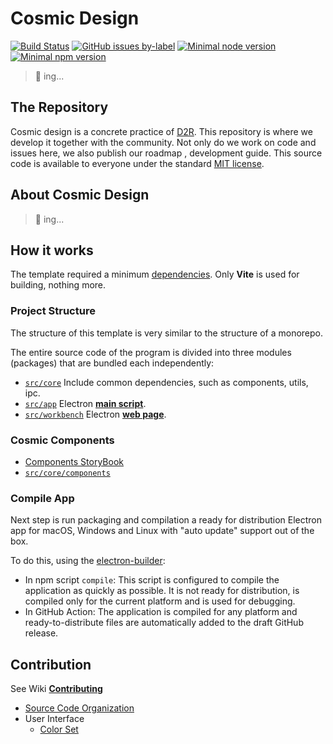 # Cosmic Design

[![Build Status](https://github.com/design-to-release/cosmic/workflows/ci/badge.svg?branch=main)](https://github.com/design-to-release/cosmic/actions)
[![GitHub issues by-label](https://img.shields.io/github/issues/design-to-release/cosmic/help%20wanted?label=issues%20need%20help&logo=github)](https://github.com/design-to-release/cosmic/issues?q=label%3A%22help+wanted%22+is%3Aopen+is%3Aissue)
[![Minimal node version](https://img.shields.io/static/v1?label=node&message=%3E=14.16&logo=node.js&color)](https://nodejs.org/about/releases/)
[![Minimal npm version](https://img.shields.io/static/v1?label=npm&message=%3E=7.7&logo=npm&color)](https://github.com/npm/cli/releases)

> 🚧 ing...

## The Repository

Cosmic design is a concrete practice of [D2R](https://design-to-release.github.io/docs).
This repository is where we develop it together with the community. Not only do we work on code and issues here, we also publish our roadmap , development guide. This source code is available to everyone under the standard [MIT license](LICENSE.txt).

## About Cosmic Design

> 🚧 ing...

## How it works

The template required a minimum [dependencies](package.json). Only **Vite** is used for building, nothing more.

### Project Structure

The structure of this template is very similar to the structure of a monorepo.

The entire source code of the program is divided into three modules (packages) that are bundled each independently:

- [`src/core`](src/core)
  Include common dependencies, such as components, utils, ipc.
- [`src/app`](src/app)
  Electron [**main script**](https://www.electronjs.org/docs/tutorial/quick-start#create-the-main-script-file).
- [`src/workbench`](src/workbench)
  Electron [**web page**](https://www.electronjs.org/docs/tutorial/quick-start#create-a-web-page).

### Cosmic Components

- [Components StoryBook](https://design-to-release.github.io/cosmic/components)
- [`src/core/components`](src/core/components)

### Compile App

Next step is run packaging and compilation a ready for distribution Electron app for macOS, Windows and Linux with "auto update" support out of the box.

To do this, using the [electron-builder]:

- In npm script `compile`: This script is configured to compile the application as quickly as possible. It is not ready for distribution, is compiled only for the current platform and is used for debugging.
- In GitHub Action: The application is compiled for any platform and ready-to-distribute files are automatically added to the draft GitHub release.

## Contribution

See Wiki **[Contributing](https://github.com/design-to-release/cosmic/wiki/Contributing)**

- [Source Code Organization](https://github.com/design-to-release/cosmic/wiki/Source-Code-Organization)
- User Interface
  - [Color Set](https://github.com/design-to-release/cosmic/wiki/Color-Set)

[electron]: https://github.com/electron/electron
[electron-builder]: https://github.com/electron-userland/electron-builder
[svelte]: https://github.com/sveltejs/svelte
[typescript]: https://github.com/microsoft/TypeScript/
[spectron]: https://github.com/electron-userland/spectron
[smelte]: https://github.com/matyunya/smelte
[tailwindcss]: https://github.com/tailwindlabs/tailwindcss
